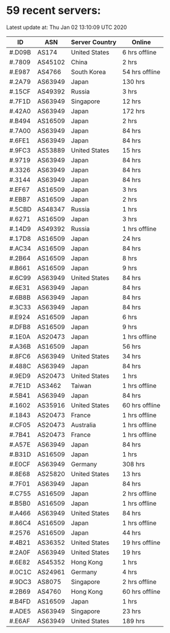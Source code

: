 # 59 recent servers:

Latest update at: Thu Jan 02 13:10:09 UTC 2020

| ID | ASN | Server Country | Online |
| -- | --- | -------------- | ------ |
| #.D09B | AS174 | United States | 6 hrs offline |
| #.7809 | AS45102 | China | 2 hrs |
| #.E987 | AS4766 | South Korea | 54 hrs offline |
| #.2A79 | AS63949 | Japan | 130 hrs |
| #.15CF | AS49392 | Russia | 3 hrs |
| #.7F1D | AS63949 | Singapore | 12 hrs |
| #.42A0 | AS63949 | Japan | 172 hrs |
| #.B494 | AS16509 | Japan | 2 hrs |
| #.7A00 | AS63949 | Japan | 84 hrs |
| #.6FE1 | AS63949 | Japan | 84 hrs |
| #.9FC3 | AS53889 | United States | 15 hrs |
| #.9719 | AS63949 | Japan | 84 hrs |
| #.3326 | AS63949 | Japan | 84 hrs |
| #.3144 | AS63949 | Japan | 84 hrs |
| #.EF67 | AS16509 | Japan | 3 hrs |
| #.EBB7 | AS16509 | Japan | 2 hrs |
| #.5CBD | AS48347 | Russia | 1 hrs |
| #.6271 | AS16509 | Japan | 3 hrs |
| #.14D9 | AS49392 | Russia | 1 hrs offline |
| #.17D8 | AS16509 | Japan | 24 hrs |
| #.AC34 | AS16509 | Japan | 84 hrs |
| #.2B64 | AS16509 | Japan | 8 hrs |
| #.B661 | AS16509 | Japan | 9 hrs |
| #.6C99 | AS63949 | United States | 84 hrs |
| #.6E31 | AS63949 | Japan | 84 hrs |
| #.6B8B | AS63949 | Japan | 84 hrs |
| #.3C33 | AS63949 | Japan | 84 hrs |
| #.E924 | AS16509 | Japan | 6 hrs |
| #.DFB8 | AS16509 | Japan | 9 hrs |
| #.1E0A | AS20473 | Japan | 1 hrs offline |
| #.A36B | AS16509 | Japan | 56 hrs |
| #.8FC6 | AS63949 | United States | 34 hrs |
| #.488C | AS63949 | Japan | 84 hrs |
| #.9ED9 | AS20473 | United States | 1 hrs |
| #.7E1D | AS3462 | Taiwan | 1 hrs offline |
| #.5B41 | AS63949 | Japan | 84 hrs |
| #.1602 | AS35916 | United States | 60 hrs offline |
| #.1843 | AS20473 | France | 1 hrs offline |
| #.CF05 | AS20473 | Australia | 1 hrs offline |
| #.7B41 | AS20473 | France | 1 hrs offline |
| #.A57E | AS63949 | Japan | 84 hrs |
| #.B31D | AS16509 | Japan | 1 hrs |
| #.E0CF | AS63949 | Germany | 308 hrs |
| #.8E68 | AS25820 | United States | 13 hrs |
| #.7F01 | AS63949 | Japan | 84 hrs |
| #.C755 | AS16509 | Japan | 2 hrs offline |
| #.B5B0 | AS16509 | Japan | 1 hrs offline |
| #.A466 | AS63949 | United States | 84 hrs |
| #.86C4 | AS16509 | Japan | 1 hrs offline |
| #.2576 | AS16509 | Japan | 44 hrs |
| #.4B21 | AS36352 | United States | 19 hrs offline |
| #.2A0F | AS63949 | United States | 19 hrs |
| #.6E82 | AS45352 | Hong Kong | 1 hrs |
| #.0C1C | AS24961 | Germany | 4 hrs |
| #.9DC3 | AS8075 | Singapore | 2 hrs offline |
| #.2B69 | AS4760 | Hong Kong | 60 hrs offline |
| #.B4FD | AS16509 | Japan | 1 hrs |
| #.ADE5 | AS63949 | Singapore | 23 hrs |
| #.E6AF | AS63949 | United States | 189 hrs |

